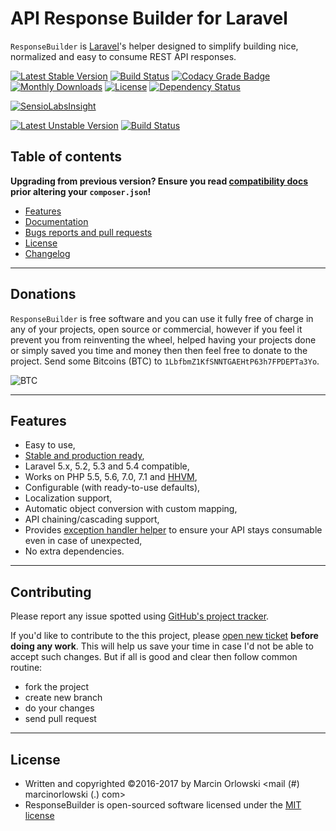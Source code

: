 # API Response Builder for Laravel #

`ResponseBuilder` is [Laravel](https://laravel.com/)'s helper designed to simplify building
nice, normalized and easy to consume REST API responses.

[![Latest Stable Version](https://poser.pugx.org/marcin-orlowski/laravel-api-response-builder/v/stable)](https://packagist.org/packages/marcin-orlowski/laravel-api-response-builder)
[![Build Status](https://travis-ci.org/MarcinOrlowski/laravel-api-response-builder.svg?branch=master)](https://travis-ci.org/MarcinOrlowski/laravel-api-response-builder)
[![Codacy Grade Badge](https://api.codacy.com/project/badge/Grade/44f427e872e2480597bde0242417a2a7)](https://www.codacy.com/app/MarcinOrlowski/laravel-api-response-builder?utm_source=github.com&amp;utm_medium=referral&amp;utm_content=MarcinOrlowski/laravel-api-response-builder&amp;utm_campaign=Badge_Grade)
[![Monthly Downloads](https://poser.pugx.org/marcin-orlowski/laravel-api-response-builder/d/monthly)](https://packagist.org/packages/marcin-orlowski/laravel-api-response-builder)
[![License](https://poser.pugx.org/marcin-orlowski/laravel-api-response-builder/license)](https://packagist.org/packages/marcin-orlowski/laravel-api-response-builder)
[![Dependency Status](https://dependencyci.com/github/MarcinOrlowski/laravel-api-response-builder/badge)](https://dependencyci.com/github/MarcinOrlowski/laravel-api-response-builder)

[![SensioLabsInsight](https://insight.sensiolabs.com/projects/5c5f4dc1-41d5-49f9-b4ba-6268aa3fea00/big.png)](https://insight.sensiolabs.com/projects/5c5f4dc1-41d5-49f9-b4ba-6268aa3fea00)

[![Latest Unstable Version](https://poser.pugx.org/marcin-orlowski/laravel-api-response-builder/v/unstable)](https://packagist.org/packages/marcin-orlowski/laravel-api-response-builder)
[![Build Status](https://travis-ci.org/MarcinOrlowski/laravel-api-response-builder.svg?branch=dev)](https://travis-ci.org/MarcinOrlowski/laravel-api-response-builder)

## Table of contents ##

 **Upgrading from previous version? Ensure you read [compatibility docs](docs/compatibility.md) prior altering your `composer.json`!**

 * [Features](#features)
 * [Documentation](docs/docs.md)
 * [Bugs reports and pull requests](#contributing)
 * [License](#license)
 * [Changelog](CHANGES.md)

----

## Donations ##

`ResponseBuilder` is free software and you can use it fully free of charge in any of your projects, open source or commercial,
however if you feel it prevent you from reinventing the wheel, helped having your projects done or simply saved you time and money
then then feel free to donate to the project. Send some Bitcoins (BTC) to `1LbfbmZ1KfSNNTGAEHtP63h7FPDEPTa3Yo`.

![BTC](http://i.imgur.com/mUe8olT.png)

----

## Features ##

 * Easy to use,
 * [Stable and production ready](https://travis-ci.org/MarcinOrlowski/laravel-api-response-builder),
 * Laravel 5.x, 5.2, 5.3 and 5.4 compatible,
 * Works on PHP 5.5, 5.6, 7.0, 7.1 and [HHVM](http://hhvm.com/),
 * Configurable (with ready-to-use defaults),
 * Localization support,
 * Automatic object conversion with custom mapping,
 * API chaining/cascading support,
 * Provides [exception handler helper](docs/exceptions.md) to ensure your API stays consumable even in case of unexpected,
 * No extra dependencies.

----

## Contributing ##

Please report any issue spotted using [GitHub's project tracker](https://github.com/MarcinOrlowski/laravel-api-response-builder/issues).

If you'd like to contribute to the this project, please [open new ticket](https://github.com/MarcinOrlowski/laravel-api-response-builder/issues)
**before doing any work**. This will help us save your
time in case I'd not be able to accept such changes. But if all is good and clear then follow common routine:

 * fork the project
 * create new branch
 * do your changes
 * send pull request

----

## License ##

* Written and copyrighted &copy;2016-2017 by Marcin Orlowski <mail (#) marcinorlowski (.) com>
* ResponseBuilder is open-sourced software licensed under the [MIT license](http://opensource.org/licenses/MIT)
